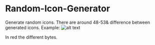 # Random-Icon-Generator
Generate random icons.
There are around 48-53& difference between generated icons. 
Example:
![alt text](https://i.gyazo.com/6b4db8acb3d2e2e3fb4ff8940a534b91.png "Icon compared")

In red the different bytes.

